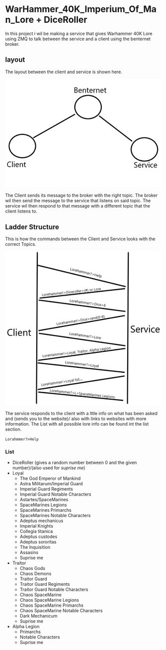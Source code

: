 # WarHammer_40K_Imperium_Of_Man_Lore + DiceRoller

In this project i wil be making a service that gives Warhammer 40K Lore using ZMQ to talk between the service and a client using the benternet broker.

## layout

The layout between the client and service is shown here.

![BenternetLayout](BenternetImages/benternet_layout.png)

The Client sends its message to the broker with the right topic. The broker wil then send the message to the service that listens on said topic. The service wil then respond to that message with a different topic that the client listens to.

## Ladder Structure

This is how the commands between the Client and Service looks with the correct Topics.

![ladder](BenternetImages/ladder.png)

The service responds to the client with a lttle info on what has been asked and (sends you to the website)/ also with links to websites with more information.
The List with all possible lore info can be found int the list section. 

`Lorahmmer?>Help`

### List
- DiceRoller (gives a random number between 0 and the given number)/(also used for *suprise me*)
- Loyal
  - The God Emperor of Mankind
  - Astra Militarum/Imperial Guard
  - Imperial Guard Regiments  
  - Imperial Guard Notable Characters
  - Astartes/SpaceMarines
  - SpaceMarines Legions
  - SpaceMarines Primarchs 
  - SpaceMarines Notable Characters
  - Adeptus mechanicus
  - Imperial Knights
  - Collegia titanica
  - Adeptus custodes
  - Adeptus sororitas
  - The Inquisition
  - Assasins
  - Suprise me
- Traitor
  - Chaos Gods
  - Chaos Demons 
  - Traitor Guard
  - Traitor Guard Regiments 
  - Traitor Guard Notable Characters
  - Chaos SpaceMarine
  - Chaos SpaceMarine Legions 
  - Chaos SpaceMarine Primarchs  
  - Chaos SpaceMarine Notable Characters
  - Dark Mechanicum
  - Suprise me
- Alpha Legion
  - Primarchs
  - Notable Characters
  - Suprise me
